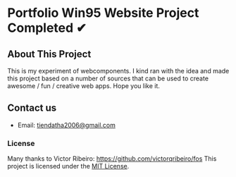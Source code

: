 # Portfolio Win95 Website Project Completed ✔

## About This Project
This is my experiment of webcomponents. I kind ran with the idea and made this project based on a number of sources that can be used to create awesome / fun / creative web apps. Hope you like it.

## Contact us
- Email: tiendatha2006@gmail.com

### License
Many thanks to Victor Ribeiro: https://github.com/victorqribeiro/fos
This project is licensed under the [MIT License](LICENSE).
